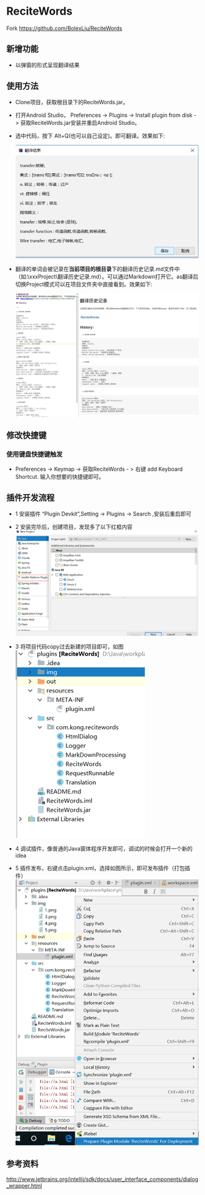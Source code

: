 # ReciteWords

 Fork https://github.com/BolexLiu/ReciteWords

## 新增功能
- 以弹窗的形式呈现翻译结果

## 使用方法

- Clone项目，获取根目录下的ReciteWords.jar。

- 打开Android Studio， Preferences -> Plugins -> Install plugin from disk -> 获取ReciteWords.jar安装并重启Android Studio。

- 选中代码，按下 Alt+Q(也可以自己设定)。即可翻译。效果如下:

  ![](./img/1.png)
- 翻译的单词会被记录在**当前项目的根目录**下的翻译历史记录.md文件中（如:\xxxProject\翻译历史记录.md）。可以通过Markdown打开它。as翻译后切换Project模式可以在项目文件夹中直接看到。效果如下:



  ![](./img/3.png)

## 修改快捷键

### 使用键盘快捷键触发
- Preferences -> Keymap -> 获取ReciteWords - > 右键 add Keyboard Shortcut. 输入你想要的快捷键即可。

## 插件开发流程
- 1 安装插件 “Plugin Devkit”,Setting -> Plugins -> Search ,安装后重启即可

- 2 安装完毕后，创建项目，发现多了以下红框内容
      ![](./img/4.png)
 
- 3 将项目代码copy过去新建的项目即可，如图 
      ![](./img/5.png)

- 4 调试插件，像普通的Java窗体程序开发即可，调试的时候会打开一个新的idea

- 5 插件发布，右键点击plugin.xml，选择如图所示，即可发布插件（打包插件）      
       ![](./img/6.png)  

## 参考资料
    
   http://www.jetbrains.org/intellij/sdk/docs/user_interface_components/dialog_wrapper.html
   
    
